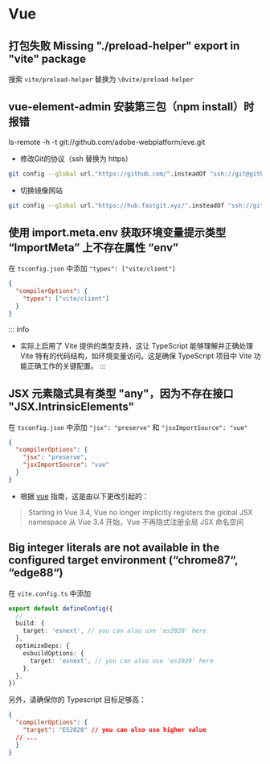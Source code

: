 # Vue

## 打包失败 Missing "./preload-helper" export in "vite" package

搜索 `vite/preload-helper` 替换为 `\0vite/preload-helper`

## vue-element-admin 安装第三包（npm install）时报错

ls-remote -h -t git://github.com/adobe-webplatform/eve.git

- 修改Git的协议（ssh 替换为 https）

```sh
git config --global url."https://github.com/".insteadOf "ssh://git@github.com/"
```

- 切换镜像网站

```sh
git config --global url."https://hub.fastgit.xyz/".insteadOf "ssh://git@github.com/"
```

## 使用 import.meta.env 获取环境变量提示类型 “ImportMeta” 上不存在属性 “env”

在 `tsconfig.json` 中添加 `"types": ["vite/client"]`

```json
{
  "compilerOptions": {
    "types": ["vite/client"]
  }
}
```

::: info

- 实际上启用了 Vite 提供的类型支持，这让 TypeScript 能够理解并正确处理 Vite 特有的代码结构，如环境变量访问。这是确保 TypeScript 项目中 Vite 功能正确工作的关键配置。
  :::

## JSX 元素隐式具有类型 "any"，因为不存在接口 "JSX.IntrinsicElements"

在 `tsconfig.json` 中添加 `"jsx": "preserve"` 和 `"jsxImportSource": "vue"`

```json
{
  "compilerOptions": {
    "jsx": "preserve",
    "jsxImportSource": "vue"
  }
}
```

- 根据 [vue](https://vuejs.org/guide/extras/render-function.html#jsx-type-inference) 指南，这是由以下更改引起的：

> Starting in Vue 3.4, Vue no longer implicitly registers the global JSX namespace
> 从 Vue 3.4 开始，Vue 不再隐式注册全局 JSX 命名空间

## Big integer literals are not available in the configured target environment (“chrome87“, “edge88“)

在 `vite.config.ts` 中添加

```ts
export default defineConfig({
  // ...
  build: {
    target: 'esnext', // you can also use 'es2020' here
  },
  optimizeDeps: {
    esbuildOptions: {
      target: 'esnext', // you can also use 'es2020' here
    },
  },
})
```

另外，请确保你的 Typescript 目标足够高：

```json
{
  "compilerOptions": {
    "target": "ES2020" // you can also use higher value
  // ...
  }
}
```
